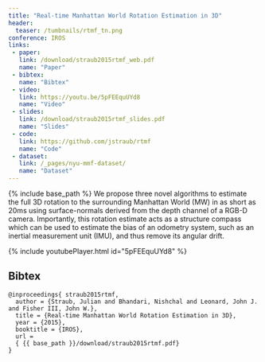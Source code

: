 ```yaml
---
title: "Real-time Manhattan World Rotation Estimation in 3D"
header:
  teaser: /tumbnails/rtmf_tn.png
conference: IROS
links: 
 - paper: 
   link: /download/straub2015rtmf_web.pdf
   name: "Paper"
 - bibtex: 
   name: "Bibtex"
 - video: 
   link: https://youtu.be/5pFEEquUYd8
   name: "Video"
 - slides: 
   link: /download/straub2015rtmf_slides.pdf
   name: "Slides"
 - code: 
   link: https://github.com/jstraub/rtmf
   name: "Code"
 - dataset: 
   link: /_pages/nyu-mmf-dataset/
   name: "Dataset"
---
```

{% include base_path %}
We propose three novel algorithms to estimate the full 3D rotation to
the surrounding Manhattan World (MW) in as short as 20ms using
surface-normals derived from the depth channel of a RGB-D camera.
Importantly, this rotation estimate acts as a structure compass which
can be used to estimate the bias of an odometry system, such as an
inertial measurement unit (IMU), and thus remove its angular drift.

{% include youtubePlayer.html id="5pFEEquUYd8" %}

## Bibtex <a id="bibtex"></a>
```
@inproceedings{ straub2015rtmf,
  author = {Straub, Julian and Bhandari, Nishchal and Leonard, John J.  and Fisher III, John W.},
  title = {Real-time Manhattan World Rotation Estimation in 3D},
  year = {2015},
  booktitle = {IROS},
  url =
  { {{ base_path }}/download/straub2015rtmf.pdf}
}
```

